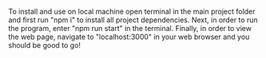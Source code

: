 To install and use on local machine open terminal in the main project folder and first run "npm i" to install all project dependencies.
Next, in order to run the program, enter "npm run start" in the terminal.
Finally, in order to view the web page, navigate to "localhost:3000" in your web browser and you should be good to go!

